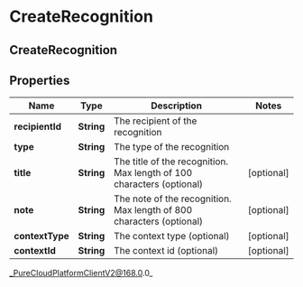 # CreateRecognition

## CreateRecognition

## Properties

|Name | Type | Description | Notes|
|------------ | ------------- | ------------- | -------------|
| **recipientId** | **String** | The recipient of the recognition | |
| **type** | **String** | The type of the recognition | |
| **title** | **String** | The title of the recognition. Max length of 100 characters (optional) | [optional] |
| **note** | **String** | The note of the recognition. Max length of 800 characters (optional) | [optional] |
| **contextType** | **String** | The context type (optional) | [optional] |
| **contextId** | **String** | The context id (optional) | [optional] |



_PureCloudPlatformClientV2@168.0.0_
